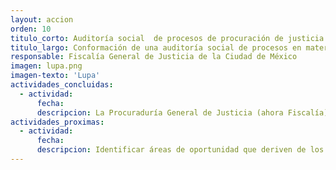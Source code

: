 ```yaml
---
layout: accion
orden: 10
titulo_corto: Auditoría social  de procesos de procuración de justicia
titulo_largo: Conformación de una auditoría social de procesos en materia de procuración de justicia
responsable: Fiscalía General de Justicia de la Ciudad de México
imagen: lupa.png
imagen-texto: 'Lupa'
actividades_concluidas:
  - actividad:
      fecha:
      descripcion: La Procuraduría General de Justicia (ahora Fiscalía) publicó una convocatoria a la ciudadanía para conformar Observadores Ministeriales Ciudadanos, quienes después del proceso de selección y reclutamiento se presentarán el 23 de diciembre de 2019
actividades_proximas:
  - actividad:
      fecha:
      descripcion: Identificar áreas de oportunidad que deriven de los reportes de actividades de los Observadores. <br> Conformar el Consejo Ciudadano que prevé la Ley Orgánica de la Fiscalía.
---
```

